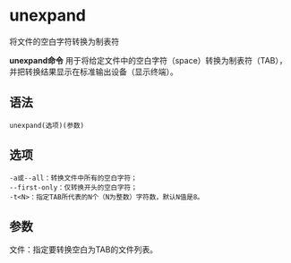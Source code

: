 # unexpand

将文件的空白字符转换为制表符


**unexpand命令** 用于将给定文件中的空白字符（space）转换为制表符（TAB），并把转换结果显示在标准输出设备（显示终端）。

##  语法

```
unexpand(选项)(参数)
```

##  选项

```
-a或--all：转换文件中所有的空白字符；
--first-only：仅转换开头的空白字符；
-t<N>：指定TAB所代表的N个（N为整数）字符数，默认N值是8。
```

##  参数

文件：指定要转换空白为TAB的文件列表。


